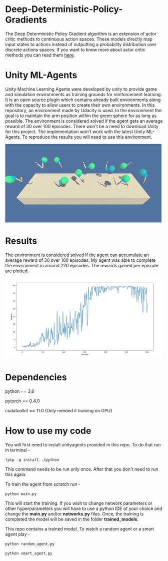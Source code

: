 # Deep-Deterministic-Policy-Gradients
The Deep Deterministic Policy Gradient algorithm is an extension of actor critic methods to continuous action spaces. These models directly map input states to actions instead of outputting a probability distribution over discrete actions spaces. If you want to know more about actor critic methods you can read them [here](https://towardsdatascience.com/understanding-actor-critic-methods-931b97b6df3f).

# Unity ML-Agents
Unity Machine Learning Agents were developed by unity to provide game and simulation environments as training grounds for reinforcement learning. It is an open source plugin which contains already built environments along with the capacity to allow users to create their own environments. In this repository, an environment made by Udacity is used.
In the environment the goal is to maintain the arm position within the green sphere for as long as  possible. The environment is considered solved if the agent gets an average reward of 30 over 100 episodes. There won't be a need to download Unity for this project. The implementation won't work with the latest Unity ML-Agents. To reproduce the results you will need to use this environment.

![](reacher.gif)

# Results
The environment is considered solved if the agent can accumulate an average reward of 30 over 100 episodes. My agent was able to complete the environment in around 220 episodes. The rewards gained per episode are plotted.

![](rewards.png)

# Dependencies

python == 3.6

pytorch == 0.4.0

cudatoolkit == 11.0 (Only needed if training on GPU)

# How to use my code

You will first need to install unityagents provided in this repo. To do that run in terminal - 
```
!pip -q install ./python
```

This command needs to be run only once. After that you don't need to run this again.

To train the agent from scratch run -
```
python main.py
```

This will start the training. If you wish to change network parameters or other hyperparameters you will have to use a python IDE of your choice and change the **main.py** and/or **networks.py** files. Once, the training is completed the model will be saved in the folder **trained_models**.

This repo contains a trained model. To watch a random agent or a smart agent play -
```
python random_agent.py
```
```
python smart_agent.py
```

